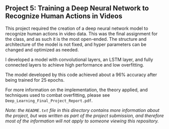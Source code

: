 ## Project 5: Training a Deep Neural Network to Recognize Human Actions in Videos

This project required the creation of a deep neural network model to recognize human actions in video data. This was the final assignment for the class, and as such it is the most open-ended. The structure and architecture of the model is not fixed, and hyper parameters can be changed and optimized as needed.

I developed a model with convolutional layers, an LSTM layer, and fully connected layers to achieve high performance and low overfitting.

The model developed by this code achieved about a 96% accuracy after being trained for 25 epochs.

For more information on the implementation, the theory applied, and techniques used to combat overfitting, please see ```Deep_Learning_Final_Project_Report.pdf```.

_Note: the ```README.txt``` file in this directory contains more information about the project, but was written as part of the project submission, and therefore most of the information will not apply to someone viewing this repository._
